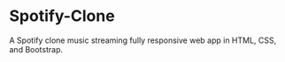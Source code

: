 # Spotify-Clone
A Spotify clone music streaming fully responsive web app in HTML, CSS, and Bootstrap.

